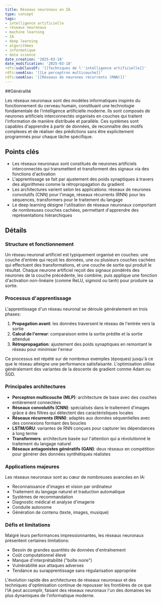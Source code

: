 ```yaml
---
title: Réseaux neuronaux en IA
type: concept
tags:
- intelligence artificielle
- réseaux neuronaux
- machine learning
- IA
- deep learning
- algorithmes
- informatique
- data science
date_creation: '2025-03-18'
date_modification: '2025-03-18'
rdfs:subClassOf: '[[Techniques de l''intelligence artificielle]]'
rdfs:seeAlso: '[[Le perceptron multicouche]]'
rdfs:seeAlso: '[[Réseaux de neurones récurrents (RNN)]]'
---
```


##Généralité

Les réseaux neuronaux sont des modèles informatiques inspirés du fonctionnement du cerveau humain, constituant une technologie fondamentale de l'intelligence artificielle moderne. Ils sont composés de neurones artificiels interconnectés organisés en couches qui traitent l'information de manière distribuée et parallèle. Ces systèmes sont capables d'apprendre à partir de données, de reconnaître des motifs complexes et de réaliser des prédictions sans être explicitement programmés pour chaque tâche spécifique.

## Points clés

- Les réseaux neuronaux sont constitués de neurones artificiels interconnectés qui transmettent et transforment des signaux via des fonctions d'activation
- L'apprentissage se fait par ajustement des poids synaptiques à travers des algorithmes comme la rétropropagation du gradient
- Les architectures varient selon les applications: réseaux de neurones convolutifs (CNN) pour l'image, réseaux récurrents (RNN) pour les séquences, transformers pour le traitement du langage
- Le deep learning désigne l'utilisation de réseaux neuronaux comportant de nombreuses couches cachées, permettant d'apprendre des représentations hiérarchiques

## Détails

### Structure et fonctionnement

Un réseau neuronal artificiel est typiquement organisé en couches: une couche d'entrée qui reçoit les données, une ou plusieurs couches cachées qui effectuent des transformations, et une couche de sortie qui produit le résultat. Chaque neurone artificiel reçoit des signaux pondérés des neurones de la couche précédente, les combine, puis applique une fonction d'activation non-linéaire (comme ReLU, sigmoid ou tanh) pour produire sa sortie.

### Processus d'apprentissage

L'apprentissage d'un réseau neuronal se déroule généralement en trois phases:
1. **Propagation avant**: les données traversent le réseau de l'entrée vers la sortie
2. **Calcul de l'erreur**: comparaison entre la sortie prédite et la sortie attendue
3. **Rétropropagation**: ajustement des poids synaptiques en remontant le réseau pour minimiser l'erreur

Ce processus est répété sur de nombreux exemples (époques) jusqu'à ce que le réseau atteigne une performance satisfaisante. L'optimisation utilise généralement des variantes de la descente de gradient comme Adam ou SGD.

### Principales architectures

- **Perceptron multicouche (MLP)**: architecture de base avec des couches entièrement connectées
- **Réseaux convolutifs (CNN)**: spécialisés dans le traitement d'images grâce à des filtres qui détectent des caractéristiques locales
- **Réseaux récurrents (RNN)**: adaptés aux données séquentielles avec des connexions formant des boucles
- **LSTM/GRU**: variantes de RNN conçues pour capturer les dépendances à long terme
- **Transformers**: architecture basée sur l'attention qui a révolutionné le traitement du langage naturel
- **Réseaux antagonistes génératifs (GAN)**: deux réseaux en compétition pour générer des données synthétiques réalistes

### Applications majeures

Les réseaux neuronaux sont au cœur de nombreuses avancées en IA:
- Reconnaissance d'images et vision par ordinateur
- Traitement du langage naturel et traduction automatique
- Systèmes de recommandation
- Diagnostic médical et analyse d'imagerie
- Conduite autonome
- Génération de contenu (texte, images, musique)

### Défis et limitations

Malgré leurs performances impressionnantes, les réseaux neuronaux présentent certaines limitations:
- Besoin de grandes quantités de données d'entraînement
- Coût computationnel élevé
- Manque d'interprétabilité ("boîte noire")
- Vulnérabilité aux attaques adverses
- Tendance au surapprentissage sans régularisation appropriée

L'évolution rapide des architectures de réseaux neuronaux et des techniques d'optimisation continue de repousser les frontières de ce que l'IA peut accomplir, faisant des réseaux neuronaux l'un des domaines les plus dynamiques de l'informatique moderne.